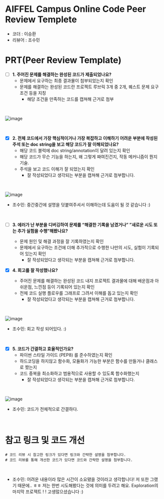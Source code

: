 # AIFFEL Campus Online Code Peer Review Templete
- 코더 : 이승환
- 리뷰어 : 조수민


# PRT(Peer Review Template)
- [ ]  **1. 주어진 문제를 해결하는 완성된 코드가 제출되었나요?**
    - 문제에서 요구하는 최종 결과물이 첨부되었는지 확인
    - 문제를 해결하는 완성된 코드란 프로젝트 루브릭 3개 중 2개, 
    퀘스트 문제 요구조건 등을 지칭
        - 해당 조건을 만족하는 코드를 캡쳐해 근거로 첨부
          
<br>  

![image](https://github.com/whtnals135/AIFFEL_leeseunghwan/assets/149548856/3ddd9de6-177b-49e1-8c45-32014a7924bb)  

<br>  

- [x]  **2. 전체 코드에서 가장 핵심적이거나 가장 복잡하고 이해하기 어려운 부분에 작성된 
주석 또는 doc string을 보고 해당 코드가 잘 이해되었나요?**
    - 해당 코드 블럭에 doc string/annotation이 달려 있는지 확인
    - 해당 코드가 무슨 기능을 하는지, 왜 그렇게 짜여진건지, 작동 메커니즘이 뭔지 기술.
    - 주석을 보고 코드 이해가 잘 되었는지 확인
        - 잘 작성되었다고 생각되는 부분을 캡쳐해 근거로 첨부합니다.  

<br>  

![image](https://github.com/whtnals135/AIFFEL_leeseunghwan/assets/149548856/285313ab-877c-48ec-9a4d-465e57eb32f0)  

- 조수민: 중간중간에 설명을 덧붙여주셔서 이해하는데 도움이 될 것 같습니다 :)  
  
 <br>  
 
- [ ]  **3. 에러가 난 부분을 디버깅하여 문제를 “해결한 기록을 남겼거나” 
”새로운 시도 또는 추가 실험을 수행”해봤나요?**
    - 문제 원인 및 해결 과정을 잘 기록하였는지 확인
    - 문제에서 요구하는 조건에 더해 추가적으로 수행한 나만의 시도, 
    실험이 기록되어 있는지 확인
        - 잘 작성되었다고 생각되는 부분을 캡쳐해 근거로 첨부합니다.
        
- [x]  **4. 회고를 잘 작성했나요?**
    - 주어진 문제를 해결하는 완성된 코드 내지 프로젝트 결과물에 대해
    배운점과 아쉬운점, 느낀점 등이 기록되어 있는지 확인
    - 전체 코드 실행 플로우를 그래프로 그려서 이해를 돕고 있는지 확인
        - 잘 작성되었다고 생각되는 부분을 캡쳐해 근거로 첨부합니다.  

 <br>  
 
![image](https://github.com/whtnals135/AIFFEL_leeseunghwan/assets/149548856/ca0cf57d-ae25-4e02-b2f6-50f11fb6f572)  


- 조수민: 회고 작성 되어있다. :)  
  
 <br>  
        
- [x]  **5. 코드가 간결하고 효율적인가요?**
    - 파이썬 스타일 가이드 (PEP8) 를 준수하였는지 확인
    - 하드코딩을 하지않고 함수화, 모듈화가 가능한 부분은 함수를 만들거나 클래스로 짰는지
    - 코드 중복을 최소화하고 범용적으로 사용할 수 있도록 함수화했는지
        - 잘 작성되었다고 생각되는 부분을 캡쳐해 근거로 첨부합니다.

 <br>  
 
![image](https://github.com/whtnals135/AIFFEL_leeseunghwan/assets/149548856/3ce7cdef-2014-4a8c-b263-71a5185f0b59)  

- 조수민: 코드가 전체적으로 간결하다. 
 <br>  

# 참고 링크 및 코드 개선
```
# 코드 리뷰 시 참고한 링크가 있다면 링크와 간략한 설명을 첨부합니다.
# 코드 리뷰를 통해 개선한 코드가 있다면 코드와 간략한 설명을 첨부합니다.
```
 <br> 

- 조수민: 어려운 내용이라 많은 시간이 소요됐을 것이라고 생각합니다! 저 또한 그랬기 때문에.. ㅎㅎ 저는 한번 시도해봤다는 것에 의미를 두려고 해요. Exploration의 마지막 프로젝트 ! ! 고생많으셨습니다 :)
 <br> 

